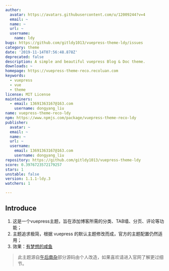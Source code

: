 ```yaml
---
author:
  avatar: https://avatars.githubusercontent.com/u/12009244?v=4
  email: ~
  name: ~
  url: ~
  username:
    name: ldy
bugs: https://github.com/gitldy1013/vuepress-theme-ldy/issues
category: theme
date: '2019-11-14T07:56:48.878Z'
deprecated: false
description: A simple and beautiful vuepress Blog & Doc theme.
downloads: ~
homepage: https://vuepress-theme-reco.recoluan.com
keywords:
  - vuepress
  - vue
  - theme
license: MIT License
maintainers:
  - email: 13691363167@163.com
    username: dongyang_liu
name: vuepress-theme-reco-ldy
npm: https://www.npmjs.com/package/vuepress-theme-reco-ldy
publisher:
  avatar: ~
  email: ~
  name: ~
  url: ~
  username:
    email: 13691363167@163.com
    username: dongyang_liu
repository: https://github.com/gitldy1013/vuepress-theme-ldy
score: 0.3976723572179257
stars: 1
unstable: false
version: 1.1.1-ldy.3
watchers: 1

---
```


## Introduce

1. 这是一个vuepress主题，旨在添加博客所需的分类、TAB墙、分页、评论等功能；
2. 主题追求极简，根据 vuepress 的默认主题修改而成，官方的主题配置仍然适用；
3. 效果：[有梦想的咸鱼](https://blog.liudongyang.top) 

> 此主题源自[午后南杂](https://www.recoluan.com)部分源码由个人改造，如果喜欢请进入官网了解更过细节。
